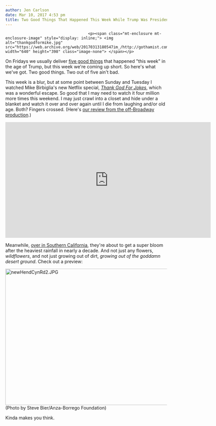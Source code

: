 ```yaml
---
author: Jen Carlson
date: Mar 10, 2017 4:53 pm
title: Two Good Things That Happened This Week While Trump Was President
---
```


	
										<p><span class="mt-enclosure mt-enclosure-image" style="display: inline;"> <img alt="thankgodformike.jpg" src="https://web.archive.org/web/20170313180547im_/http://gothamist.com/attachments/arts_jen/thankgodformike.jpg" width="640" height="398" class="image-none"> </span></p>

<p>On Fridays we usually deliver <a href="https://web.archive.org/web/20170313180547/http://gothamist.com/tags/5goodthings">five good things</a> that happened &quot;this week&quot; in the age of Trump, but this week we&apos;re coming up short. So here&apos;s what we&apos;ve got. Two good things. Two out of five ain&apos;t bad.</p>

<p>This week is a blur, but at some point between Sunday and Tuesday I watched Mike Birbiglia&apos;s new Netflix special, <a href="https://web.archive.org/web/20170313180547/https://www.netflix.com/title/80133550"><em>Thank God For Jokes</em></a>, which was a wonderful escape. So good that I may need to watch it four million more times this weekend. I may just crawl into a closet and hide under a blanket and watch it over and over again until I die from laughing and/or old age. Both? Fingers crossed.  (Here&apos;s <a href="https://web.archive.org/web/20170313180547/http://gothamist.com/2016/02/12/birbiglia_always_with_the_jokes.php">our review from the off-Broadway production</a>.) </p>

<p><iframe width="640" height="360" src="https://web.archive.org/web/20170313180547if_/https://www.youtube.com/embed/QOlnuN2PXbg" frameborder="0" allowfullscreen></iframe></p>

<p>Meanwhile, <a href="https://web.archive.org/web/20170313180547/http://laist.com/2017/03/03/superbloom.php">over in Southern California</a>, they&apos;re about to get a super bloom after the heaviest rainfall in nearly a decade. And not just any flowers, <em>wildflowers</em>, and not just growing out of dirt, <em>growing out of the goddamn desert ground</em>. Check out a preview: </p>

<p><span class="mt-enclosure mt-enclosure-image" style="display: inline;"> <img alt="newHendCynRd2.JPG" src="https://web.archive.org/web/20170313180547im_/http://gothamist.com/attachments/arts_jen/newHendCynRd2.JPG" width="640" height="424" class="image-none"> </span><br>
<span class="photo_caption">(Photo by Steve Bier/Anza-Borrego Foundation)</span></p>

<p>Kinda makes you think.</p>					
										
									
				